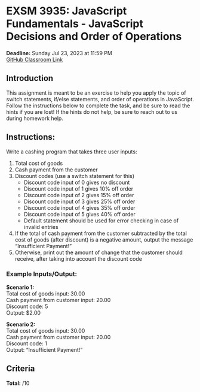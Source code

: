 # EXSM 3935: JavaScript Fundamentals - JavaScript Decisions and Order of Operations
**Deadline:** Sunday Jul 23, 2023 at 11:59 PM  
[GitHub Classroom Link](https://classroom.github.com/a/oUbUHu0y)

## Introduction
This assignment is meant to be an exercise to help you apply the topic of switch statements, if/else statements, and order of operations in JavaScript. Follow the instructions below to complete the task, and be sure to read the hints if you are lost! If the hints do not help, be sure to reach out to us during homework help.

## Instructions:
Write a cashing program that takes three user inputs:
1. Total cost of goods
2. Cash payment from the customer
3. Discount codes (use a switch statement for this)
   - Discount code input of 0 gives no discount
   - Discount code input of 1 gives 10% off order
   - Discount code input of 2 gives 15% off order
   - Discount code input of 3 gives 25% off order
   - Discount code input of 4 gives 35% off order
   - Discount code input of 5 gives 40% off order
   - Default statement should be used for error checking in case of invalid entries
4. If the total of cash payment from the customer subtracted by the total cost of goods (after discount) is a negative amount, output the message “Insufficient Payment!”
5. Otherwise, print out the amount of change that the customer should receive, after taking into account the discount code

### Example Inputs/Output:
**Scenario 1:**  
Total cost of goods input: 30.00  
Cash payment from customer input: 20.00  
Discount code: 5  
Output: $2.00

**Scenario 2:**  
Total cost of goods input: 30.00  
Cash payment from customer input: 20.00  
Discount code: 1  
Output: “Insufficient Payment!”

## Criteria
**Total:** /10
